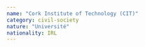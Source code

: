 ```yaml
---
name: "Cork Institute of Technology (CIT)"
category: civil-society
nature: "Université"
nationality: IRL
---
```

